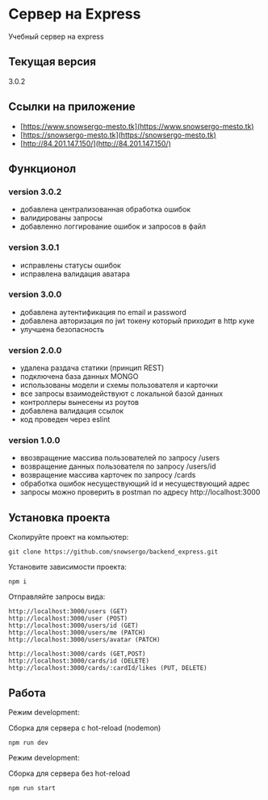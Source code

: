 # Сервер на Express
Учебный сервер на express

## Текущая версия
3.0.2

## Ссылки на приложение
- [https://www.snowsergo-mesto.tk](https://www.snowsergo-mesto.tk)
- [https://snowsergo-mesto.tk](https://snowsergo-mesto.tk)
- [http://84.201.147.150/](http://84.201.147.150/)

## Функционол

### version 3.0.2
- добавлена централизованная обработка ошибок
- валидированы запросы
- добавленно логгирование ошибок и запросов в файл

### version 3.0.1
- исправлены статусы ошибок
- исправлена валидация аватара


### version 3.0.0
- добавлена аутентификация по email и password
- добавлена авторизация по jwt токену который приходит в http куке
- улучшена безопасность


### version 2.0.0
- удалена раздача статики (принцип REST)
- подключена база данных MONGO
- использованы модели и схемы пользователя и карточки
- все запросы взаимодействуют с локальной базой данных
- контроллеры вынесены из роутов
- добавлена валидация ссылок
- код проведен через eslint

### version 1.0.0
- ввозвращение массива пользователей по запросу /users
- возвращение данных пользователя по запросу /users/id
- возвращение массива карточек по запросу /cards
- обработка ошибок несуществующий id и несуществующий адрес
- запросы можно проверить в postman по адресу http://localhost:3000

## Установка проекта

Скопируйте проект на компьютер:

```
git clone https://github.com/snowsergo/backend_express.git
```

Установите зависимости проекта:

```
npm i
```

Отправляйте запросы вида:

```
http://localhost:3000/users (GET)
http://localhost:3000/user (POST)
http://localhost:3000/users/id (GET)
http://localhost:3000/users/me (PATCH)
http://localhost:3000/users/avatar (PATCH)

http://localhost:3000/cards (GET,POST)
http://localhost:3000/cards/id (DELETE)
http://localhost:3000/cards/:cardId/likes (PUT, DELETE)

```

## Работа

Режим development:

Сборка для сервера c hot-reload (nodemon)

```
npm run dev
```

Режим development:

Сборка для сервера без hot-reload

```
npm run start
```

